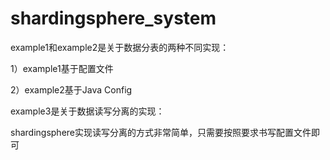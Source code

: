# shardingsphere_system
example1和example2是关于数据分表的两种不同实现：

1）example1基于配置文件

2）example2基于Java Config

example3是关于数据读写分离的实现：

shardingsphere实现读写分离的方式非常简单，只需要按照要求书写配置文件即可